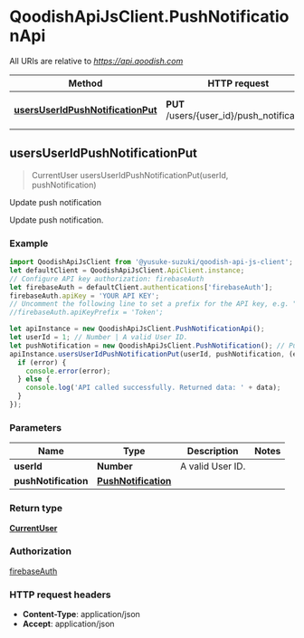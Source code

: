 # QoodishApiJsClient.PushNotificationApi

All URIs are relative to *https://api.qoodish.com*

Method | HTTP request | Description
------------- | ------------- | -------------
[**usersUserIdPushNotificationPut**](PushNotificationApi.md#usersUserIdPushNotificationPut) | **PUT** /users/{user_id}/push_notification | Update push notification



## usersUserIdPushNotificationPut

> CurrentUser usersUserIdPushNotificationPut(userId, pushNotification)

Update push notification

Update push notification.

### Example

```javascript
import QoodishApiJsClient from '@yusuke-suzuki/qoodish-api-js-client';
let defaultClient = QoodishApiJsClient.ApiClient.instance;
// Configure API key authorization: firebaseAuth
let firebaseAuth = defaultClient.authentications['firebaseAuth'];
firebaseAuth.apiKey = 'YOUR API KEY';
// Uncomment the following line to set a prefix for the API key, e.g. "Token" (defaults to null)
//firebaseAuth.apiKeyPrefix = 'Token';

let apiInstance = new QoodishApiJsClient.PushNotificationApi();
let userId = 1; // Number | A valid User ID.
let pushNotification = new QoodishApiJsClient.PushNotification(); // PushNotification | 
apiInstance.usersUserIdPushNotificationPut(userId, pushNotification, (error, data, response) => {
  if (error) {
    console.error(error);
  } else {
    console.log('API called successfully. Returned data: ' + data);
  }
});
```

### Parameters


Name | Type | Description  | Notes
------------- | ------------- | ------------- | -------------
 **userId** | **Number**| A valid User ID. | 
 **pushNotification** | [**PushNotification**](PushNotification.md)|  | 

### Return type

[**CurrentUser**](CurrentUser.md)

### Authorization

[firebaseAuth](../README.md#firebaseAuth)

### HTTP request headers

- **Content-Type**: application/json
- **Accept**: application/json

